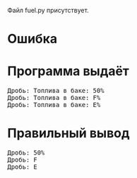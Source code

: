 Файл fuel.py присутствует.
# Ошибка
# Программа выдаёт
<pre>
Дробь: Топлива в баке: 50%
Дробь: Топлива в баке: F%
Дробь: Топлива в баке: E%
</pre>
# Правильный вывод
<pre>Дробь: 50%
Дробь: F
Дробь: E
</pre>